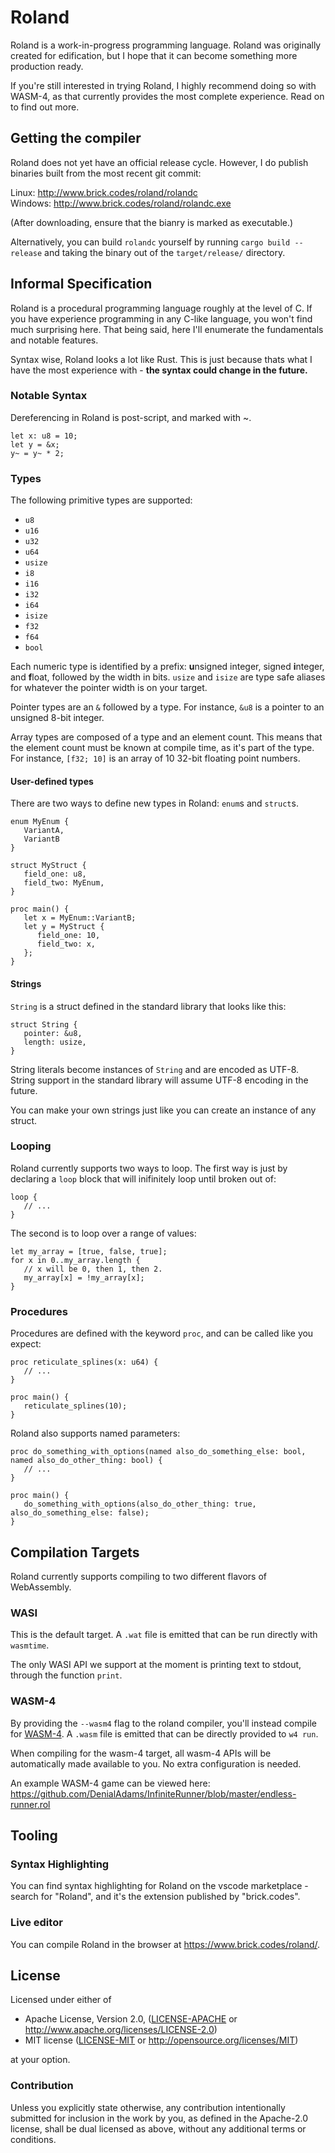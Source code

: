 # Roland
Roland is a work-in-progress programming language. Roland was originally created for edification, but I hope that it can become something more production ready.

If you're still interested in trying Roland, I highly recommend doing so with WASM-4, as that currently provides the most complete experience. Read on to find out more.

## Getting the compiler

Roland does not yet have an official release cycle. However, I do publish binaries built from the most recent git commit:

Linux: http://www.brick.codes/roland/rolandc  
Windows: http://www.brick.codes/roland/rolandc.exe

(After downloading, ensure that the bianry is marked as executable.)

Alternatively, you can build `rolandc` yourself by running `cargo build --release` and taking the binary out of the `target/release/` directory.

## Informal Specification

Roland is a procedural programming language roughly at the level of C. If you have experience programming in any C-like language, you won't find much surprising here. That being said, here I'll enumerate the fundamentals and notable features.

Syntax wise, Roland looks a lot like Rust. This is just because thats what I have the most experience with - **the syntax could change in the future.**

### Notable Syntax

Dereferencing in Roland is post-script, and marked with ~.

```roland
let x: u8 = 10;
let y = &x;
y~ = y~ * 2;
```

### Types

The following primitive types are supported:

- `u8`
- `u16`
- `u32`
- `u64`
- `usize`
- `i8`
- `i16`
- `i32`
- `i64`
- `isize`
- `f32`
- `f64`
- `bool`

Each numeric type is identified by a prefix: **u**nsigned integer, signed **i**nteger, and **f**loat, followed by the width in bits. `usize` and `isize` are type safe aliases for whatever the pointer width is on your target.

Pointer types are an `&` followed by a type. For instance, `&u8` is a pointer to an unsigned 8-bit integer.

Array types are composed of a type and an element count. This means that the element count must be known at compile time, as it's part of the type. For instance, `[f32; 10]` is an array of 10 32-bit floating point numbers.

#### User-defined types

There are two ways to define new types in Roland: `enum`s and `struct`s.

```roland
enum MyEnum {
   VariantA,
   VariantB
}

struct MyStruct {
   field_one: u8,
   field_two: MyEnum,
}

proc main() {
   let x = MyEnum::VariantB;
   let y = MyStruct {
      field_one: 10,
      field_two: x,
   };
}
```

#### Strings

`String` is a struct defined in the standard library that looks like this:

```roland
struct String {
   pointer: &u8,
   length: usize,
}
```

String literals become instances of `String` and are encoded as UTF-8. String support in the standard library will assume UTF-8 encoding in the future.

You can make your own strings just like you can create an instance of any struct.

### Looping

Roland currently supports two ways to loop. The first way is just by declaring a `loop` block that will inifinitely loop until broken out of:

```roland
loop {
   // ...
}
```

The second is to loop over a range of values:

```roland
let my_array = [true, false, true];
for x in 0..my_array.length {
   // x will be 0, then 1, then 2.
   my_array[x] = !my_array[x];
}
```

### Procedures

Procedures are defined with the keyword `proc`, and can be called like you expect:

```roland
proc reticulate_splines(x: u64) {
   // ...
}

proc main() {
   reticulate_splines(10);
}
```

Roland also supports named parameters:

```roland
proc do_something_with_options(named also_do_something_else: bool, named also_do_other_thing: bool) {
   // ...
}

proc main() {
   do_something_with_options(also_do_other_thing: true, also_do_something_else: false);
}
```

## Compilation Targets

Roland currently supports compiling to two different flavors of WebAssembly.

### WASI
This is the default target. A `.wat` file is emitted that can be run directly with `wasmtime`.

The only WASI API we support at the moment is printing text to stdout, through the function `print`.

### WASM-4
By providing the `--wasm4` flag to the roland compiler, you'll instead compile for [WASM-4](https://wasm4.org/). A `.wasm` file is emitted that can be directly provided to `w4 run`.

When compiling for the wasm-4 target, all wasm-4 APIs will be automatically made available to you. No extra configuration is needed.

An example WASM-4 game can be viewed here: https://github.com/DenialAdams/InfiniteRunner/blob/master/endless-runner.rol

## Tooling

### Syntax Highlighting
You can find syntax highlighting for Roland on the vscode marketplace - search for "Roland", and it's the extension published by "brick.codes".

### Live editor
You can compile Roland in the browser at https://www.brick.codes/roland/.

## License

Licensed under either of

 * Apache License, Version 2.0, ([LICENSE-APACHE](LICENSE-APACHE) or http://www.apache.org/licenses/LICENSE-2.0)
 * MIT license ([LICENSE-MIT](LICENSE-MIT) or http://opensource.org/licenses/MIT)

at your option.

### Contribution

Unless you explicitly state otherwise, any contribution intentionally submitted
for inclusion in the work by you, as defined in the Apache-2.0 license, shall be dual licensed as above, without any additional terms or conditions.
